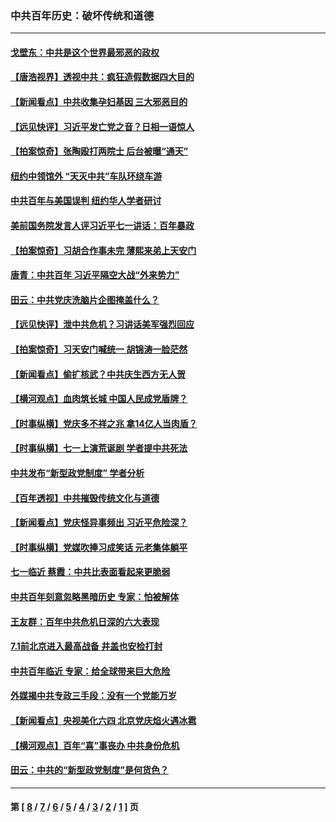### 中共百年历史：破坏传统和道德
---
#### [戈壁东：中共是这个世界最邪恶的政权](../../pages/nf1176114/n13085641.md?07240430) 
#### [【唐浩视界】透视中共：疯狂造假数据四大目的](../../pages/nf1176114/n13080590.md?07240430) 
#### [【新闻看点】中共收集孕妇基因 三大邪恶目的](../../pages/nf1176114/n13077182.md?07240430) 
#### [【远见快评】习近平发亡党之音？日相一语惊人](../../pages/nf1176114/n13074809.md?07240430) 
#### [【拍案惊奇】张陶殴打两院士 后台被曝“通天”](../../pages/nf1176114/n13070496.md?07240430) 
#### [纽约中领馆外 “天灭中共”车队环绕车游](../../pages/nf1176114/n13070693.md?07240430) 
#### [中共百年与美国误判 纽约华人学者研讨](../../pages/nf1176114/n13067969.md?07240430) 
#### [美前国务院发言人评习近平七一讲话：百年暴政](../../pages/nf1176114/n13066986.md?07240430) 
#### [【拍案惊奇】习胡合作事未完 薄熙来弟上天安门](../../pages/nf1176114/n13065867.md?07240430) 
#### [唐青：中共百年 习近平隔空大战“外来势力”](../../pages/nf1176114/n13065976.md?07240430) 
#### [田云：中共党庆洗脑片企图掩盖什么？](../../pages/nf1176114/n13064395.md?07240430) 
#### [【远见快评】泄中共危机？习讲话美军强烈回应](../../pages/nf1176114/n13064269.md?07240430) 
#### [【拍案惊奇】习天安门喊统一 胡锦涛一脸茫然](../../pages/nf1176114/n13063233.md?07240430) 
#### [【新闻看点】偷扩核武？中共庆生西方无人贺](../../pages/nf1176114/n13061263.md?07240430) 
#### [【横河观点】血肉筑长城 中国人民成党盾牌？](../../pages/nf1176114/n13061779.md?07240430) 
#### [【时事纵横】党庆多不祥之兆 拿14亿人当肉盾？](../../pages/nf1176114/n13061709.md?07240430) 
#### [【时事纵横】七一上演荒诞剧 学者提中共死法](../../pages/nf1176114/n13058990.md?07240430) 
#### [中共发布“新型政党制度” 学者分析](../../pages/nf1176114/n13056354.md?07240430) 
#### [【百年透视】中共摧毁传统文化与道德](../../pages/nf1176114/n13057253.md?07240430) 
#### [【新闻看点】党庆怪异事频出 习近平危险深？](../../pages/nf1176114/n13056781.md?07240430) 
#### [【时事纵横】党媒吹捧习成笑话 元老集体躺平](../../pages/nf1176114/n13056792.md?07240430) 
#### [七一临近 蔡霞：中共比表面看起来更脆弱](../../pages/nf1176114/n13056418.md?07240430) 
#### [中共百年刻意忽略黑暗历史 专家：怕被解体](../../pages/nf1176114/n13056056.md?07240430) 
#### [王友群：百年中共危机日深的六大表现](../../pages/nf1176114/n13054263.md?07240430) 
#### [7.1前北京进入最高战备 井盖也安检打封](../../pages/nf1176114/n13053641.md?07240430) 
#### [中共百年临近 专家：给全球带来巨大危险](../../pages/nf1176114/n13053663.md?07240430) 
#### [外媒揭中共专政三手段：没有一个党能万岁](../../pages/nf1176114/n13049352.md?07240430) 
#### [【新闻看点】央视美化六四 北京党庆焰火遇冰雹](../../pages/nf1176114/n13048310.md?07240430) 
#### [【横河观点】百年“喜”事丧办 中共身份危机](../../pages/nf1176114/n13049869.md?07240430) 
#### [田云：中共的“新型政党制度”是何货色？](../../pages/nf1176114/n13049010.md?07240430) 

---
#### 第 [ [8](./8.md?07240430) / [7](./7.md?07240430) / [6](./6.md?07240430) / [5](./5.md?07240430) / [4](./4.md?07240430) / [3](./3.md?07240430) / [2](./2.md?07240430) / [1](./1.md?07240430) ] 页
